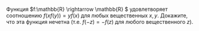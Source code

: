 Функция $f:\mathbb{R}  \rightarrow  \mathbb{R} $ удовлетворяет соотношению $f(xf(y))=yf(x)$ для любых вещественных $x,y$. Докажите, что эта функция нечетна (т.е. $f(-z)=-f(z)$ для любого вещественного $z$).